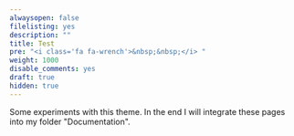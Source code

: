 ```yaml
---
alwaysopen: false
filelisting: yes
description: ""
title: Test
pre: "<i class='fa fa-wrench'>&nbsp;&nbsp;</i> "
weight: 1000
disable_comments: yes
draft: true
hidden: true
---
```


Some experiments with this theme. In the end I will integrate these pages into my folder "Documentation".


